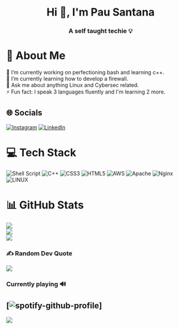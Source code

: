 <h1 align="center">Hi 👋, I'm Pau Santana</h1>
<h3 align="center">A self taught techie 💡</h3>

# 💫 About Me
🔭 I’m currently working on perfectioning bash and learning c++.<br>🌱 I’m currently learning how to develop a firewall.<br>💬 Ask me about anything Linux and Cybersec related.<br>⚡ Fun fact: I speak 3 languages fluently and I'm learning 2 more.


## 🌐 Socials
[![Instagram](https://img.shields.io/badge/Instagram-%23E4405F.svg?logo=Instagram&logoColor=white)](https://instagram.com/santanillo_xd) [![LinkedIn](https://img.shields.io/badge/LinkedIn-%230077B5.svg?logo=linkedin&logoColor=white)](https://linkedin.com/in/pau-santana-b12038225) 

# 💻 Tech Stack
![Shell Script](https://img.shields.io/badge/shell_script-%23121011.svg?style=for-the-badge&logo=gnu-bash&logoColor=white) ![C++](https://img.shields.io/badge/c++-%2300599C.svg?style=for-the-badge&logo=c%2B%2B&logoColor=white) ![CSS3](https://img.shields.io/badge/css3-%231572B6.svg?style=for-the-badge&logo=css3&logoColor=white) ![HTML5](https://img.shields.io/badge/html5-%23E34F26.svg?style=for-the-badge&logo=html5&logoColor=white) ![AWS](https://img.shields.io/badge/AWS-%23FF9900.svg?style=for-the-badge&logo=amazon-aws&logoColor=white) ![Apache](https://img.shields.io/badge/apache-%23D42029.svg?style=for-the-badge&logo=apache&logoColor=white) ![Nginx](https://img.shields.io/badge/nginx-%23009639.svg?style=for-the-badge&logo=nginx&logoColor=white) ![LINUX](https://img.shields.io/badge/Linux-FCC624?style=for-the-badge&logo=linux&logoColor=black)

# 📊 GitHub Stats
![](https://github-readme-stats.vercel.app/api?username=psantana5&theme=nightowl&hide_border=false&include_all_commits=false&count_private=false)<br/>
![](https://github-readme-streak-stats.herokuapp.com/?user=psantana5&theme=nightowl&hide_border=false)<br/>
![](https://github-readme-stats.vercel.app/api/top-langs/?username=psantana5&theme=nightowl&hide_border=false&include_all_commits=false&count_private=false&layout=compact)

### ✍️ Random Dev Quote
![](https://quotes-github-readme.vercel.app/api?type=horizontal&theme=radical)

### Currently playing 🔊
[![spotify-github-profile](https://spotify-github-profile.vercel.app/api/view?uid=pausantanapi&cover_image=true&theme=default&show_offline=false&background_color=121212&interchange=false)]
---
[![](https://visitcount.itsvg.in/api?id=psantana5&icon=0&color=0)](https://visitcount.itsvg.in)


